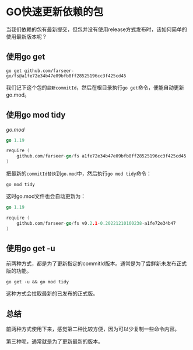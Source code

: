 # GO快速更新依赖的包
当我们依赖的包有最新提交，但包并没有使用release方式发布时，该如何简单的使用最新版本呢？

## 使用go get
```shell
go get github.com/farseer-go/fs@a1fe72e34b47e09bfb8ff28525196cc3f425cd45
```
我们记下这个包的`最新commitId`，然后在根目录执行`go get`命令，便能自动更新go.mod。

## 使用go mod tidy

_go.mod_
```go
go 1.19

require (
	github.com/farseer-go/fs a1fe72e34b47e09bfb8ff28525196cc3f425cd45
)
```
把最新的`commitId替换`到`go.mod`中，然后执行`go mod tidy`命令：

```shell
go mod tidy
```
这时go.mod文件也会自动更新为：
```go
go 1.19

require (
	github.com/farseer-go/fs v0.2.1-0.20221210160238-a1fe72e34b47
)
```

## 使用go get -u
前两种方式，都是为了更新指定的commitId版本。通常是为了尝鲜新未发布正式版的功能。
```shell
go get -u && go mod tidy
```
这种方式会拉取最新的已发布的正式版。
## 总结
前两种方式使用下来，感觉第二种比较方便，因为可以少复制一些命令内容。

第三种呢，通常就是为了更新最新的版本。